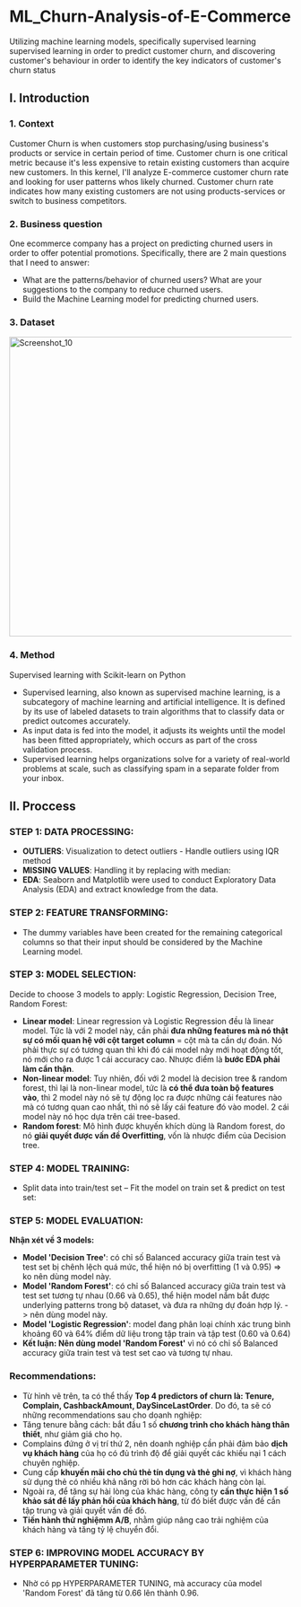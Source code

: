# ML_Churn-Analysis-of-E-Commerce
Utilizing machine learning models, specifically supervised learning supervised learning in order to predict customer churn, and discovering customer's behaviour in order to identify the key indicators of customer's churn status 

## I. Introduction
### 1. Context
Customer Churn is when customers stop purchasing/using business's products or service in certain period of time. Customer churn is one critical metric because it's less expensive to retain existing customers than acquire new customers. In this kernel, I'll analyze E-commerce customer churn rate and looking for user patterns whos likely churned. Customer churn rate indicates how many existing customers are not using products-services or switch to business competitors.

### 2. Business question
One ecommerce company has a project on predicting churned users in order to offer potential promotions. Specifically, there are 2 main questions that I need to answer:
- What are the patterns/behavior of churned users? What are your suggestions to the company to reduce churned users.
- Build the Machine Learning model for predicting churned users.

### 3. Dataset
<img width="534" alt="Screenshot_10" src="https://github.com/NuongLe123/Python_RFM_analysis/assets/168357450/6c0cd1eb-6c5c-4bda-996c-27a85ccc7e4e">

### 4. Method
Supervised learning with Scikit-learn on Python

- Supervised learning, also known as supervised machine learning, is a subcategory of machine learning and artificial intelligence. It is defined by its use of labeled datasets to train algorithms that to classify data or predict outcomes accurately.
- As input data is fed into the model, it adjusts its weights until the model has been fitted appropriately, which occurs as part of the cross validation process.
- Supervised learning helps organizations solve for a variety of real-world problems at scale, such as classifying spam in a separate folder from your inbox.

## II. Proccess
### STEP 1: DATA PROCESSING:

- **OUTLIERS**: Visualization to detect outliers - Handle outliers using IQR method
- **MISSING VALUES**: Handling it by replacing with median:
- **EDA**: Seaborn and Matplotlib were used to conduct Exploratory Data Analysis (EDA) and extract knowledge from the data.
   
### STEP 2: FEATURE TRANSFORMING:
- The dummy variables have been created for the remaining categorical columns so that their input should be considered by the Machine Learning model.

### STEP 3: MODEL SELECTION:

Decide to choose 3 models to apply: Logistic Regression, Decision Tree, Random Forest:
- **Linear model**: Linear regression và Logistic Regression đều là linear model. Tức là với 2 model này, cần phải **đưa những features mà nó thật sự có mối quan hệ với cột target column** = cột mà ta cần dự đoán. Nó phải thực sự có tương quan thì khi đó cái model này mới hoạt động tốt, nó mới cho ra được 1 cái accuracy cao. Nhược điểm là **bước EDA phải làm cẩn thận**.
- **Non-linear model**: Tuy nhiên, đối với 2 model là decision tree & random forest, thì lại là non-linear model, tức là **có thể đưa toàn bộ features vào**, thì 2 model này nó sẽ tự động lọc ra được những cái features nào mà có tương quan cao nhất, thì nó sẽ lấy cái feature đó vào model. 2 cái model này nó học dựa trên cái tree-based. 
- **Random forest**: Mô hình được khuyến khích dùng là Random forest, do nó **giải quyết được vấn đề Overfitting**, vốn là nhược điểm của Decision tree.

### STEP 4: MODEL TRAINING:
- Split data into train/test set – Fit the model on train set & predict on test set:

### STEP 5: MODEL EVALUATION:

**Nhận xét về 3 models:**
- **Model 'Decision Tree'**: có chỉ số Balanced accuracy giữa train test và test set bị chênh lệch quá mức, thể hiện nó bị overfitting (1 và 0.95)
  => ko nên dùng model này.
- **Model 'Random Forest'**: có chỉ số Balanced accuracy giữa train test và test set tương tự nhau (0.66 và 0.65), thể hiện model nắm bắt được underlying patterns trong bộ dataset, và đưa ra những dự đoán hợp lý. -> nên dùng model này.
- **Model 'Logistic Regression'**: model đang phân loại chính xác trung bình khoảng 60 và 64% điểm dữ liệu trong tập train và tập test (0.60 và 0.64)
- **Kết luận: Nên dùng model 'Random Forest'** vì nó có chỉ số Balanced accuracy giữa train test và test set cao và tương tự nhau.

### Recommendations:
- Từ hình vẽ trên, ta có thể thấy **Top 4 predictors of churn là: Tenure, Complain, CashbackAmount, DaySinceLastOrder**. Do đó, ta sẽ có những recommendations sau cho doanh nghiệp:
- Tăng tenure bằng cách: bắt đầu 1 số **chương trình cho khách hàng thân thiết**, như giảm giá cho họ.
- Complains đứng ở vị trí thứ 2, nên doanh nghiệp cần phải đảm bảo **dịch vụ khách hàng** của họ có đủ trình độ để giải quyết các khiếu nại 1 cách chuyên nghiệp.
- Cung cấp **khuyến mãi cho chủ thẻ tín dụng và thẻ ghi nợ**, vì khách hàng sử dụng thẻ có nhiều khả năng rời bỏ hơn các khách hàng còn lại.
- Ngoài ra, để tăng sự hài lòng của khác hàng,  công ty **cần thực hiện 1 số khảo sát để lấy phản hồi của khách hàng**, từ đó biết được vấn đề cần tập trung và giải quyết vấn đề đó.
- **Tiến hành thử nghiệmm A/B**, nhằm giúp nâng cao trải nghiệm của khách hàng và tăng tỷ lệ chuyển đổi.

### STEP 6: IMPROVING MODEL ACCURACY BY HYPERPARAMETER TUNING:
- Nhờ có pp HYPERPARAMETER TUNING, mà accuracy của model 'Random Forest' đã tăng từ 0.66 lên thành 0.96.
